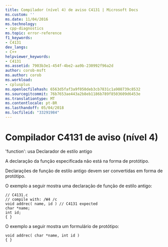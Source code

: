 ```yaml
---
title: Compilador (nível 4) de aviso C4131 | Microsoft Docs
ms.custom: ''
ms.date: 11/04/2016
ms.technology:
- cpp-diagnostics
ms.topic: error-reference
f1_keywords:
- C4131
dev_langs:
- C++
helpviewer_keywords:
- C4131
ms.assetid: 7903b3e1-454f-4be2-aa9b-230992f96a2d
author: corob-msft
ms.author: corob
ms.workload:
- cplusplus
ms.openlocfilehash: 6563d5faf3a9f050deb3cb7831c1a908739c8532
ms.sourcegitcommit: 76b7653ae443a2b8eb1186b789f8503609d6453e
ms.translationtype: MT
ms.contentlocale: pt-BR
ms.lasthandoff: 05/04/2018
ms.locfileid: "33291984"
---
```

# <a name="compiler-warning-level-4-c4131"></a>Compilador C4131 de aviso (nível 4)
'function': usa Declarador de estilo antigo  
  
 A declaração da função especificada não está na forma de protótipo.  
  
 Declarações de função de estilo antigo devem ser convertidas em forma de protótipo.  
  
 O exemplo a seguir mostra uma declaração de função de estilo antigo:  
  
```  
// C4131.c  
// compile with: /W4 /c  
void addrec( name, id ) // C4131 expected  
char *name;  
int id;  
{ }  
```  
  
 O exemplo a seguir mostra um formulário de protótipo:  
  
```  
void addrec( char *name, int id )  
{ }  
```
